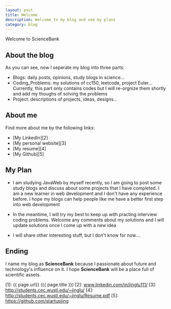 ```yaml
---
layout: post
title: Welcome
description: Welcome to my blog and see my plans
category: blog
---
```


Welcome to ScienceBank

## About the blog
As you can see, now I seperate my blog into three parts:

* Blogs: daily posts, opinions, study blogs in science...
* Coding_Problems: my solutions of cc150, leetcode, project Euler...
Currently, this part only contains codes but I will re-orgnize them shortly and add my thoughs of solving the problems
* Project: descriptions of projects, ideas, designs...

## About me
Find more about me by the following links:

* [My LinkedIn][2]
* [My personal website][3]
* [My resume][4]
* [My Github][5]


## My Plan

* I am studying JavaWeb by myself recently, so I am going to post some study blogs and
discuss about some projects that I have completed. I am a new learner in web development 
and I don't have any experience before. I hope my blogs can help people like me have a better
first step into web development

* In the meantime, I will try my best to keep up with practing interview coding problems.
Welcome any comments about my solutions and I will update solutions once I come up with a new idea

* I will share other interesting stuff, but I don't know for now....

## Ending
I name my blog as **ScienceBank** because I passionate about future and technology's influence on it.
I hope **ScienceBank** will be a place full of scientific assets.



[startupjing]:    http://startupjing.github.io  "startupjing"
[1]: {{ page.url}}  ({{ page.title }})
[2]: www.linkedin.com/in/jinglu111/
[3]: http://students.cec.wustl.edu/~jinglu/
[4]: http://students.cec.wustl.edu/~jinglu/Resume.pdf
[5]: https://github.com/startupjing
